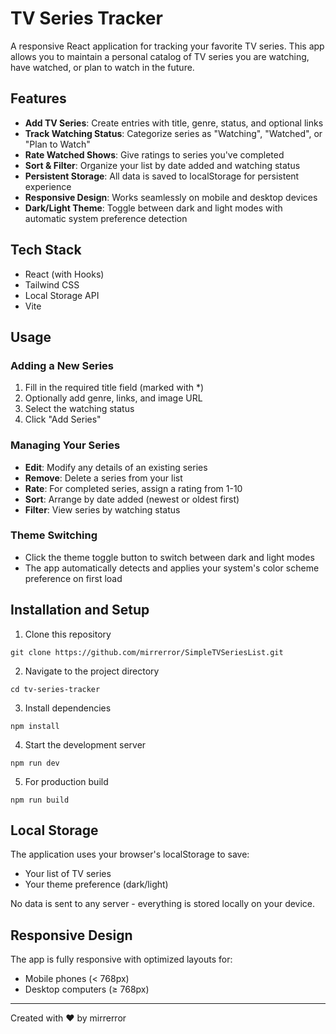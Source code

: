 # TV Series Tracker

A responsive React application for tracking your favorite TV series. This app allows you to maintain a personal catalog of TV series you are watching, have watched, or plan to watch in the future.

## Features

- **Add TV Series**: Create entries with title, genre, status, and optional links
- **Track Watching Status**: Categorize series as "Watching", "Watched", or "Plan to Watch"
- **Rate Watched Shows**: Give ratings to series you've completed
- **Sort & Filter**: Organize your list by date added and watching status
- **Persistent Storage**: All data is saved to localStorage for persistent experience
- **Responsive Design**: Works seamlessly on mobile and desktop devices
- **Dark/Light Theme**: Toggle between dark and light modes with automatic system preference detection

## Tech Stack

- React (with Hooks)
- Tailwind CSS
- Local Storage API
- Vite

## Usage

### Adding a New Series

1. Fill in the required title field (marked with *)
2. Optionally add genre, links, and image URL
3. Select the watching status
4. Click "Add Series"

### Managing Your Series

- **Edit**: Modify any details of an existing series
- **Remove**: Delete a series from your list
- **Rate**: For completed series, assign a rating from 1-10
- **Sort**: Arrange by date added (newest or oldest first)
- **Filter**: View series by watching status

### Theme Switching

- Click the theme toggle button to switch between dark and light modes
- The app automatically detects and applies your system's color scheme preference on first load

## Installation and Setup

1. Clone this repository
```
git clone https://github.com/mirrerror/SimpleTVSeriesList.git
```

2. Navigate to the project directory
```
cd tv-series-tracker
```

3. Install dependencies
```
npm install
```

4. Start the development server
```
npm run dev
```

5. For production build
```
npm run build
```

## Local Storage

The application uses your browser's localStorage to save:
- Your list of TV series
- Your theme preference (dark/light)

No data is sent to any server - everything is stored locally on your device.

## Responsive Design

The app is fully responsive with optimized layouts for:
- Mobile phones (< 768px)
- Desktop computers (≥ 768px)

---

Created with ❤️ by mirrerror